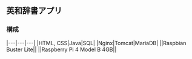 ## 英和辞書アプリ
### 構成
|---|---|---|
|HTML, CSS|Java|SQL|
|Nginx|Tomcat|MariaDB|
||Raspbian Buster Lite||
||Raspberry Pi 4 Model B 4GB||
